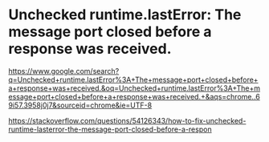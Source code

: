 # Unchecked runtime.lastError: The message port closed before a response was received.

https://www.google.com/search?q=Unchecked+runtime.lastError%3A+The+message+port+closed+before+a+response+was+received.&oq=Unchecked+runtime.lastError%3A+The+message+port+closed+before+a+response+was+received.+&aqs=chrome..69i57.3958j0j7&sourceid=chrome&ie=UTF-8

https://stackoverflow.com/questions/54126343/how-to-fix-unchecked-runtime-lasterror-the-message-port-closed-before-a-respon
